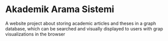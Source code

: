 # Akademik Arama Sistemi

A website project about storing academic articles and theses in a graph database, which can be searched and visually displayed to users with grap visualizations in the browser
